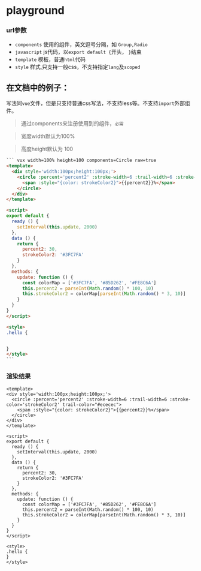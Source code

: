 # playground

### url参数

+ `components` 使用的组件，英文逗号分隔，如 `Group,Radio`
+ `javascript` js代码，以`export default {`开头， `}`结束
+ `template` 模板，普通`html`代码
+ `style` 样式,只支持一般css，不支持指定`lang`及`scoped`


## 在文档中的例子：

写法同`vue`文件，但是只支持普通css写法，不支持less等。不支持`import`外部组件。

> 通过components来注册使用到的组件，`必需`

> 宽度width默认为100%

> 高度height默认为 100

```` html
``` vux width=100% height=100 components=Circle raw=true
<template>
  <div style='width:100px;height:100px;'>
    <circle :percent='percent2' :stroke-width=6 :trail-width=6 :stroke-color='strokeColor2' trail-color="#ececec">
      <span :style="{color: strokeColor2}">{{percent2}}%</span>
    </circle>
  </div>
</template>

<script>
export default {
  ready () {
    setInterval(this.update, 2000)
  },
  data () {
    return {
      percent2: 30,
      strokeColor2: '#3FC7FA'
    }
  },
  methods: {
    update: function () {
      const colorMap = ['#3FC7FA', '#85D262', '#FE8C6A']
      this.percent2 = parseInt(Math.random() * 100, 10)
      this.strokeColor2 = colorMap[parseInt(Math.random() * 3, 10)]
    }
  }
}
</script>

<style>
.hello {


}
</style>
```
````

### 渲染结果

``` vux width=100% height=100 components=Circle
<template>
<div style='width:100px;height:100px;'>
  <circle :percent='percent2' :stroke-width=6 :trail-width=6 :stroke-color='strokeColor2' trail-color="#ececec">
    <span :style="{color: strokeColor2}">{{percent2}}%</span>
  </circle>
</div>
</template>

<script>
export default {
  ready () {
    setInterval(this.update, 2000)
  },
  data () {
    return {
      percent2: 30,
      strokeColor2: '#3FC7FA'
    }
  },
  methods: {
    update: function () {
      const colorMap = ['#3FC7FA', '#85D262', '#FE8C6A']
      this.percent2 = parseInt(Math.random() * 100, 10)
      this.strokeColor2 = colorMap[parseInt(Math.random() * 3, 10)]
    }
  }
}
</script>

<style>
.hello {
}
</style>
```